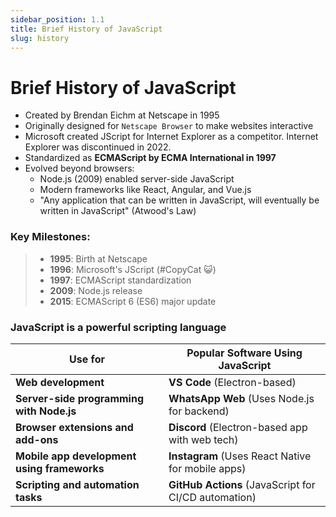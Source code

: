 ```yaml
---
sidebar_position: 1.1
title: Brief History of JavaScript
slug: history
---
```


# Brief History of JavaScript

- Created by Brendan Eichm at Netscape in 1995
- Originally designed for `Netscape Browser` to make websites interactive
- Microsoft created JScript for Internet Explorer as a competitor. Internet Explorer was discontinued in 2022.
- Standardized as **ECMAScript by ECMA International in 1997**
- Evolved beyond browsers:
  - Node.js (2009) enabled server-side JavaScript
  - Modern frameworks like React, Angular, and Vue.js
  - "Any application that can be written in JavaScript, will eventually be written in JavaScript" (Atwood's Law)

### Key Milestones:

> - **1995**: Birth at Netscape
> - **1996**: Microsoft's JScript (#CopyCat 😺)
> - **1997**: ECMAScript standardization
> - **2009**: Node.js release
> - **2015**: ECMAScript 6 (ES6) major update

### JavaScript is a powerful scripting language

| **Use for**                                 | **Popular Software Using JavaScript**                |
| ------------------------------------------- | ---------------------------------------------------- |
| **Web development**                         | **VS Code** (Electron-based)                         |
| **Server-side programming with Node.js**    | **WhatsApp Web** (Uses Node.js for backend)          |
| **Browser extensions and add-ons**          | **Discord** (Electron-based app with web tech)       |
| **Mobile app development using frameworks** | **Instagram** (Uses React Native for mobile apps)    |
| **Scripting and automation tasks**          | **GitHub Actions** (JavaScript for CI/CD automation) |
